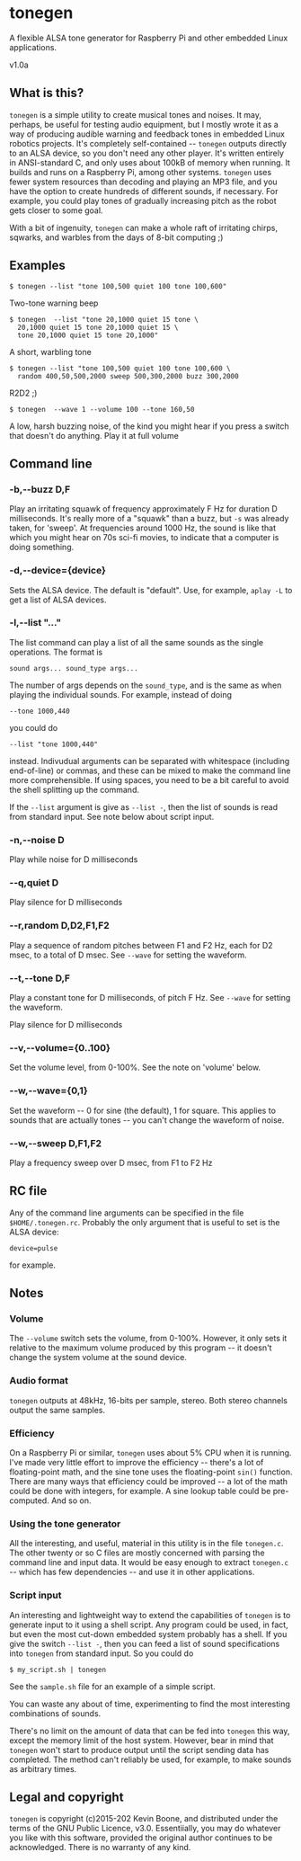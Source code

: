 # tonegen

A flexible ALSA tone generator for Raspberry Pi and other 
embedded Linux applications.

v1.0a

## What is this?

`tonegen` is a simple utility to create musical tones and noises. It may,
perhaps, be useful for testing audio equipment, but I mostly wrote it as
a way of producing audible warning and feedback tones in 
embedded Linux robotics projects. 
It's completely self-contained -- `tonegen` outputs directly to an ALSA
device, so you don't need any other player. It's written entirely in
ANSI-standard C, and only uses about 100kB of memory when
running. It builds and runs on a Raspberry Pi, among other systems.
`tonegen` uses fewer system resources than decoding and playing an
MP3 file, and you have the option to create hundreds of different
sounds, if necessary. For example, you could play tones of gradually 
increasing pitch as the robot gets closer to some goal.

With a bit of ingenuity, `tonegen` can make a whole raft of irritating
chirps, sqwarks, and warbles from the days of 8-bit computing ;)

## Examples

    $ tonegen --list "tone 100,500 quiet 100 tone 100,600"
Two-tone warning beep

    $ tonegen  --list "tone 20,1000 quiet 15 tone \
      20,1000 quiet 15 tone 20,1000 quiet 15 \
      tone 20,1000 quiet 15 tone 20,1000"

A short, warbling tone

    $ tonegen --list "tone 100,500 quiet 100 tone 100,600 \
      random 400,50,500,2000 sweep 500,300,2000 buzz 300,2000

R2D2 ;)

    $ tonegen  --wave 1 --volume 100 --tone 160,50

A low, harsh buzzing noise, of the kind you might hear if you
press a switch that doesn't do anything. Play it at full volume

## Command line

### -b,--buzz D,F

Play an irritating squawk of frequency approximately F Hz for
duration D milliseconds. It's really more of a "squawk" than a 
buzz, but `-s` was already taken, for 'sweep'. At frequencies
around 1000 Hz, the sound is like that which you might hear on 70s
sci-fi movies, to indicate that a computer is doing something.

### -d,--device={device}

Sets the ALSA device. The default is "default". Use, for example,
`aplay -L` to get a list of ALSA devices.

### -l,--list "..."

The list command can play a list of all the same sounds as the single
operations. The format is

    sound args... sound_type args...

The number of args depends on the `sound_type`, and is the same as when 
playing the individual sounds. For example, instead of doing

    --tone 1000,440

you could do

    --list "tone 1000,440"

instead. Indivudual arguments can be separated with whitespace (including
end-of-line) or
commas, and these can be mixed to make the command line more comprehensible.
If using spaces, you need to be a bit careful to avoid the shell splitting
up the command.

If the `--list` argument is give as `--list -`, then the list of 
sounds is read from standard input. See note below about
script input.

### -n,--noise D

Play while noise for D milliseconds

### --q,quiet D

Play silence for D milliseconds

### --r,random D,D2,F1,F2

Play a sequence of random pitches between F1 and F2 Hz, each for D2
msec, to a total of D msec. See
`--wave` for setting the waveform.

### --t,--tone D,F

Play a constant tone for D milliseconds, of pitch F Hz. See
`--wave` for setting the waveform.

Play silence for D milliseconds

### --v,--volume={0..100}

Set the volume level, from 0-100%. See the note on 'volume' below.

### --w,--wave={0,1}

Set the waveform -- 0 for sine (the default), 1 for square. This applies
to sounds that are actually tones -- you can't change the waveform
of noise.

### --w,--sweep D,F1,F2

Play a frequency sweep over D msec, from F1 to F2 Hz

## RC file

Any of the command line arguments can be specified in the file
`$HOME/.tonegen.rc`. Probably the only argument that is useful to
set is the ALSA device:

    device=pulse

for example.

## Notes

### Volume

The `--volume` switch sets the volume, from 0-100%. However, it only 
sets it relative to the maximum volume produced by this program --
it doesn't change the system volume at the sound device.

### Audio format

`tonegen` outputs at 48kHz, 16-bits per sample, stereo. Both stereo
channels output the same samples.

### Efficiency

On a Raspberry Pi or similar, `tonegen` uses about 5% CPU when it is
running. I've made very little effort to improve the efficiency
-- there's a lot of floating-point math, and the sine tone uses 
the floating-point `sin()` function. There are many ways that 
efficiency could be improved -- a lot of the math could be done
with integers, for example. A sine lookup table could be pre-computed.
And so on.

### Using the tone generator

All the interesting, and useful, material in this utility is in the
file `tonegen.c`. The other twenty or so C files are mostly concerned
with parsing the command line and input data. It would be easy enough
to extract `tonegen.c` -- which has few dependencies -- and use
it in other applications. 

### Script input

An interesting and lightweight way to extend the capabilities of
`tonegen` is to generate input to it using a shell script. Any program
could be used, in fact, but even the most cut-down embedded system
probably has a shell. If you give the switch `--list -`, then you
can feed a list of sound specifications into `tonegen` from standard
input. So you could do

    $ my_script.sh | tonegen

See the `sample.sh` file for an example of a simple script.

You can waste any about of time, experimenting to find the most
interesting combinations of sounds.

There's no limit on the amount of data that can be fed into
`tonegen` this way, except the memory limit of the host system.
However, bear in mind that `tonegen` won't start to produce
output until the script sending data has completed. The method can't
reliably be used, for example, to make sounds as arbitrary times.

## Legal and copyright

`tonegen` is copyright (c)2015-202 Kevin Boone, and distributed under
the terms of the GNU Public Licence, v3.0. Essentiially,
you may do whatever you
like with this software, provided the original author continues
to be acknowledged. There is no warranty of any kind. 


